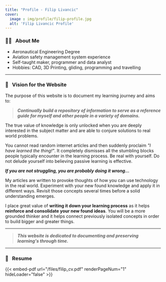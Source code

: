 ```yaml
---
title: "Profile - Filip Livancic"
cover:
  image : img/profile/filip-profile.jpg
  alt: 'Filip Livancic Profile'
---
```


### :face_in_clouds: &nbsp;  About Me

- Aeronautical Engineering Degree
- Aviation safety management system experience
- Self-taught maker, programmer and data analyst
- Hobbies: CAD, 3D Printing, gliding, programming and travelling

---

### :telescope: &nbsp; Vision for the Website

The purpose of this website is to document my learning journey and aims to:

> ***Continually build a repository of information to serve as a reference guide for myself and other people in a variety of domains.***

The true value of knowledge is only unlocked when you are deeply interested in the subject matter and are able to conjure solutions to real world problems. 

You cannot read random internet articles and then suddenly proclaim *"I have learned the thing!"*. It completely dismisses all the stumbling blocks people typically encounter in the learning process. Be real with yourself. Do not delude yourself into believing passive learning is effective.

***If you are not struggling, you are probably doing it wrong...***

My articles are written to provoke thoughts of how you can use technology in the real world. Experiment with your new found knowledge and apply it in different ways. Revisit those concepts several times before a solid understanding emerges.

I place great value of **writing it down your learning process** as it helps **reinforce and consolidate your new found ideas**. You will be a more grounded thinker and it helps connect previously isolated concepts in order to build bigger and greater things.

---
> ***This website is dedicated to documenting and preserving learning's through time.***
---

### :page_facing_up: &nbsp;  Resume
{{< embed-pdf url="/files/filip_cv.pdf" renderPageNum="1" hideLoader="false" >}}

